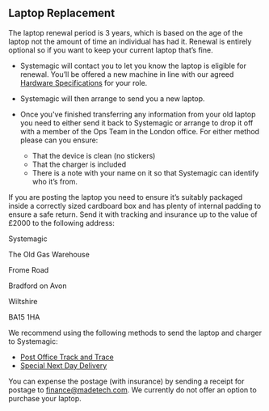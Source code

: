 ## Laptop Replacement

The laptop renewal period is 3 years, which is based on the age of the laptop not the amount of time an individual has had it. Renewal is entirely optional so if you want to keep your current laptop that’s fine. 

- Systemagic will contact you to let you know the laptop is eligible for renewal. You’ll be offered a new machine in line with our agreed [Hardware Specifications](https://github.com/madetech/handbook/blob/main/guides/it/Hardware.md) for your role.
- Systemagic will then arrange to send you a new laptop. 
- Once you've finished transferring any information from your old laptop you need to either send it back to Systemagic or arrange to drop it off with a member of the Ops Team in the London office. For either method please can you ensure:

  - That the device is clean (no stickers) 
  - That the charger is included
  - There is a note with your name on it so that Systemagic can identify who it’s from. 

If you are posting the laptop you need to ensure it’s suitably packaged inside a correctly sized cardboard box and has plenty of internal padding to ensure a safe return. Send it with tracking and insurance up to the value of £2000 to the following address: 

 Systemagic
  
 The Old Gas Warehouse
 
 Frome Road
  
 Bradford on Avon
 
 Wiltshire
 
 BA15 1HA

We recommend using the following methods to send the laptop and charger to Systemagic:
- [Post Office Track and Trace](https://www.postoffice.co.uk/track-trace)
- [Special Next Day Delivery](https://www.royalmail.com/sending/uk/special-delivery-guaranteed-1pm)

You can expense the postage (with insurance) by sending a receipt for postage to [finance@madetech.com](finance@madetech.com). We currently do not offer an option to purchase your laptop.
